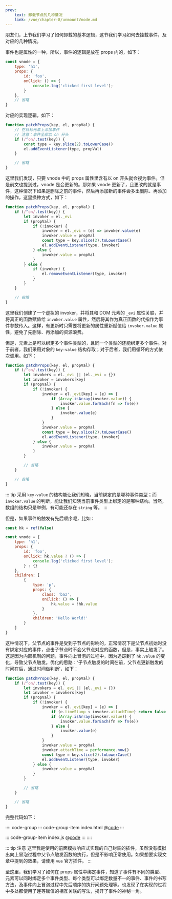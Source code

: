 ```yaml
---
prev:
    text: 卸载节点的几种情况
    link: /vue/chapter-8/unmountVnode.md
---
```


朋友们，上节我们学习了如何卸载的基本逻辑，这节我们学习如何去挂载事件，及对应的几种情况。

事件也是属性的一种，所以，事件的逻辑是放在 props 内的，如下：

```js
const vnode = {
    type: 'h1',
    props: {
        id: 'foo',
        onClick: () => {
            console.log('clicked first level');
        }
    },
    // 省略
}
```

对应的实现逻辑，如下：

```js
function patchProps(key, el, propVal) {
    // 在目标元素上添加事件
    // 注意：事件全部以 on 开头
    if (/^on/.test(key)) {
        const type = key.slice(2).toLowerCase()
        el.addEventListener(type, propVal)
    }

    // 省略
}
```

这里我们发现，只要 vnode 中的 props 属性里含有以 on 开头就会视为事件。但是前文也提到过，vnode 是会更新的。那如果 vnode 更新了，且更改的就是事件，这种情况下如果是删除之前的事件，然后再添加新的事件会多出删除、再添加的操作，这里换种方式，如下：

```js
function patchProps(key, el, propVal) {
    if (/^on/.test(key)) {
        let invoker = el._evi
        if (propVal) {
            if (!invoker) {
                invoker = el._evi = (e) => invoker.value(e)
                invoker.value = propVal
                const type = key.slice(2).toLowerCase()
                el.addEventListener(type, invoker)
            } else {
                invoker.value = propVal
            }
        } else {
            if (invoker) {
                el.removeEventListener(type, invoker)
            }
        }
    }

    // 省略
}
```

这里我们创建了一个虚拟的 invoker，并将其和 DOM 元素的 ```_evi``` 属性关联，并将真正的函数赋值给 ```invoker.value``` 属性，然后将其作为真正函数的代指作为事件参数传入。这样，有更新时只需要将更新的属性重新赋值给 ```invoker.value``` 属性，避免了先删除、再添加的资源浪费。

但是，元素上是可以绑定多个事件类型的，且同一个类型的还能绑定多个事件。对于前者，我们采用对象的 ```key-value``` 结构存取；对于后者，我们用循环的方式依次调用。如下：

```js
function patchProps(key, el, propVal) {
    if (/^on/.test(key)) {
        let invokers = el._evi || (el._evi = {})
        let invoker = invokers[key]
        if (propVal) {
            if (!invoker) {
                invoker = el._evi[key] = (e) => {
                    if (Array.isArray(invoker.value)) {
                        invoker.value.forEach(fn => fn(e))
                    } else {
                        invoker.value(e)
                    }
                }
                invoker.value = propVal
                const type = key.slice(2).toLowerCase()
                el.addEventListener(type, invoker)
            } else {
                invoker.value = propVal
            }
        }

        // 省略
    }

    // 省略
}
```

::: tip
采用 ```key-value``` 的结构能让我们知晓，当前绑定的是哪种事件类型；而 ```invoker.value``` 的判断，能让我们知晓当前事件类型上绑定的是哪种结构。当然，数组的结构只是举例，有可能还存在 ```string``` 等。
:::

但是，如果事件的触发有先后顺序呢，比如：

```js
const hk = ref(false)

const vnode = {
    type: 'h1',
    props: {
        id: 'foo',
        onClick: hk.value ? () => {
            console.log('clicked first level');
        } : {}
    },
    children: [
        {
            type: 'p',
            props: {
                class: 'baz',
                onClick: () => {
                    hk.value = !hk.value
                }
            },
            children: 'Hello World!'
        }
    ]
}
```

这种情况下，父节点的事件是受到子节点的影响的，正常情况下是父节点初始时没有绑定对应的事件，点击子节点时不会父节点对应的函数，但是，事实上触发了。这是因为内部机制的问题，事件向上冒泡的过程中，因为追踪到了 ```hk.value``` 的变化，导致父节点触发。优化的思路：‘子节点触发的时间在前，父节点更新触发的时间在后，通过时间做判断’，如下：

```js
function patchProps(key, el, propVal) {
    if (/^on/.test(key)) {
        let invokers = el._evi || (el._evi = {})
        let invoker = invokers[key]
        if (propVal) {
            if (!invoker) {
                invoker = el._evi[key] = (e) => {
                    if (e.timeStamp < invoker.attachTime) return false
                    if (Array.isArray(invoker.value)) {
                        invoker.value.forEach(fn => fn(e))
                    } else {
                        invoker.value(e)
                    }
                }
                invoker.value = propVal
                invoker.attachTime = performance.now()
                const type = key.slice(2).toLowerCase()
                el.addEventListener(type, invoker)
            } else {
                invoker.value = propVal
            }
        }

        // 省略
    }

    // 省略
}
```

完整代码如下：

:::: code-group
::: code-group-item index.html
@[code](../source//v.0.0.10/index.html)
:::

::: code-group-item index.js
@[code](../source//v.0.0.10/index.js)
:::
::::

::: tip 注意
这里我是使用的前面模拟响应式实现的自己封装的插件，虽然没有模拟出向上冒泡过程中父节点触发函数的执行，但是不影响正常使用。如果想要实现文章中提到的效果，请使用 ```vue``` 官方插件。
:::

至这里，我们学习了如何在 props 属性中绑定事件，知道了事件有不同的类型、元素可以同时绑定多个事件类型、每个类型可以绑定数量不一的事件、事件的书写方法，及事件向上冒泡过程中先后顺序的执行问题处理等。也发现了在实现的过程中多处都使用了连等赋值的相互关联的写法，揭开了事件的神秘一角。